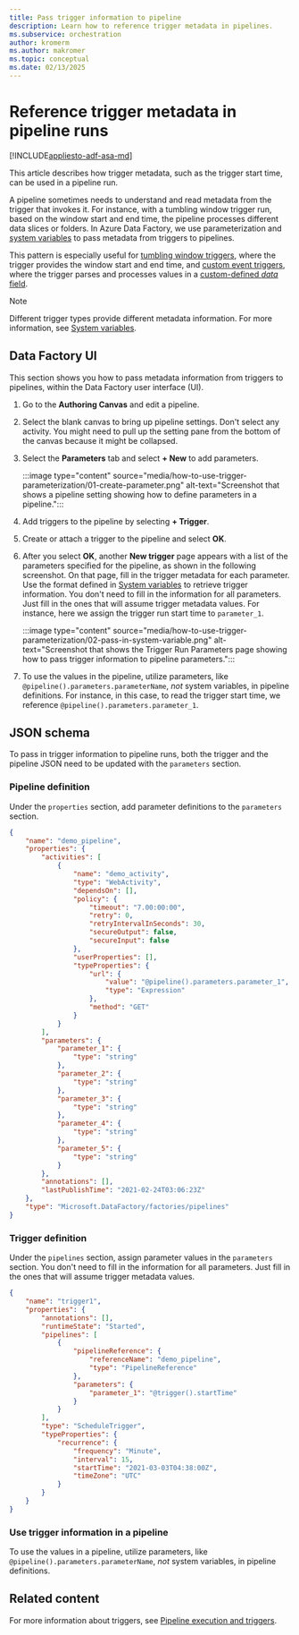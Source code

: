 ```yaml
---
title: Pass trigger information to pipeline
description: Learn how to reference trigger metadata in pipelines.
ms.subservice: orchestration
author: kromerm
ms.author: makromer
ms.topic: conceptual
ms.date: 02/13/2025
---
```


# Reference trigger metadata in pipeline runs

[!INCLUDE[appliesto-adf-asa-md](includes/appliesto-adf-asa-md.md)]

This article describes how trigger metadata, such as the trigger start time, can be used in a pipeline run.

A pipeline sometimes needs to understand and read metadata from the trigger that invokes it. For instance, with a tumbling window trigger run, based on the window start and end time, the pipeline processes different data slices or folders. In Azure Data Factory, we use parameterization and [system variables](control-flow-system-variables.md) to pass metadata from triggers to pipelines.

This pattern is especially useful for [tumbling window triggers](how-to-create-tumbling-window-trigger.md), where the trigger provides the window start and end time, and [custom event triggers](how-to-create-custom-event-trigger.md), where the trigger parses and processes values in a [custom-defined *data* field](../event-grid/event-schema.md).

> [!NOTE]
> Different trigger types provide different metadata information. For more information, see [System variables](control-flow-system-variables.md).

## Data Factory UI

This section shows you how to pass metadata information from triggers to pipelines, within the Data Factory user interface (UI).

1. Go to the **Authoring Canvas** and edit a pipeline.

1. Select the blank canvas to bring up pipeline settings. Don't select any activity. You might need to pull up the setting pane from the bottom of the canvas because it might be collapsed.

1. Select the **Parameters** tab and select **+ New** to add parameters.

    :::image type="content" source="media/how-to-use-trigger-parameterization/01-create-parameter.png" alt-text="Screenshot that shows a pipeline setting showing how to define parameters in a pipeline.":::

1. Add triggers to the pipeline by selecting **+ Trigger**.

1. Create or attach a trigger to the pipeline and select **OK**.

1. After you select **OK**, another **New trigger** page appears with a list of the parameters specified for the pipeline, as shown in the following screenshot. On that page, fill in the trigger metadata for each parameter. Use the format defined in [System variables](control-flow-system-variables.md) to retrieve trigger information. You don't need to fill in the information for all parameters. Just fill in the ones that will assume trigger metadata values. For instance, here we assign the trigger run start time to `parameter_1`.

    :::image type="content" source="media/how-to-use-trigger-parameterization/02-pass-in-system-variable.png" alt-text="Screenshot that shows the Trigger Run Parameters page showing how to pass trigger information to pipeline parameters.":::

1. To use the values in the pipeline, utilize parameters, like `@pipeline().parameters.parameterName`, *not* system variables, in pipeline definitions. For instance, in this case, to read the trigger start time, we reference `@pipeline().parameters.parameter_1`.

## JSON schema

To pass in trigger information to pipeline runs, both the trigger and the pipeline JSON need to be updated with the `parameters` section.

### Pipeline definition

Under the `properties` section, add parameter definitions to the `parameters` section.

```json
{
    "name": "demo_pipeline",
    "properties": {
        "activities": [
            {
                "name": "demo_activity",
                "type": "WebActivity",
                "dependsOn": [],
                "policy": {
                    "timeout": "7.00:00:00",
                    "retry": 0,
                    "retryIntervalInSeconds": 30,
                    "secureOutput": false,
                    "secureInput": false
                },
                "userProperties": [],
                "typeProperties": {
                    "url": {
                        "value": "@pipeline().parameters.parameter_1",
                        "type": "Expression"
                    },
                    "method": "GET"
                }
            }
        ],
        "parameters": {
            "parameter_1": {
                "type": "string"
            },
            "parameter_2": {
                "type": "string"
            },
            "parameter_3": {
                "type": "string"
            },
            "parameter_4": {
                "type": "string"
            },
            "parameter_5": {
                "type": "string"
            }
        },
        "annotations": [],
        "lastPublishTime": "2021-02-24T03:06:23Z"
    },
    "type": "Microsoft.DataFactory/factories/pipelines"
}
```

### Trigger definition

Under the `pipelines` section, assign parameter values in the `parameters` section. You don't need to fill in the information for all parameters. Just fill in the ones that will assume trigger metadata values.

```json
{
    "name": "trigger1",
    "properties": {
        "annotations": [],
        "runtimeState": "Started",
        "pipelines": [
            {
                "pipelineReference": {
                    "referenceName": "demo_pipeline",
                    "type": "PipelineReference"
                },
                "parameters": {
                    "parameter_1": "@trigger().startTime"
                }
            }
        ],
        "type": "ScheduleTrigger",
        "typeProperties": {
            "recurrence": {
                "frequency": "Minute",
                "interval": 15,
                "startTime": "2021-03-03T04:38:00Z",
                "timeZone": "UTC"
            }
        }
    }
}
```

### Use trigger information in a pipeline

To use the values in a pipeline, utilize parameters, like `@pipeline().parameters.parameterName`, *not* system variables, in pipeline definitions.

## Related content

For more information about triggers, see [Pipeline execution and triggers](concepts-pipeline-execution-triggers.md#trigger-execution-with-json).
